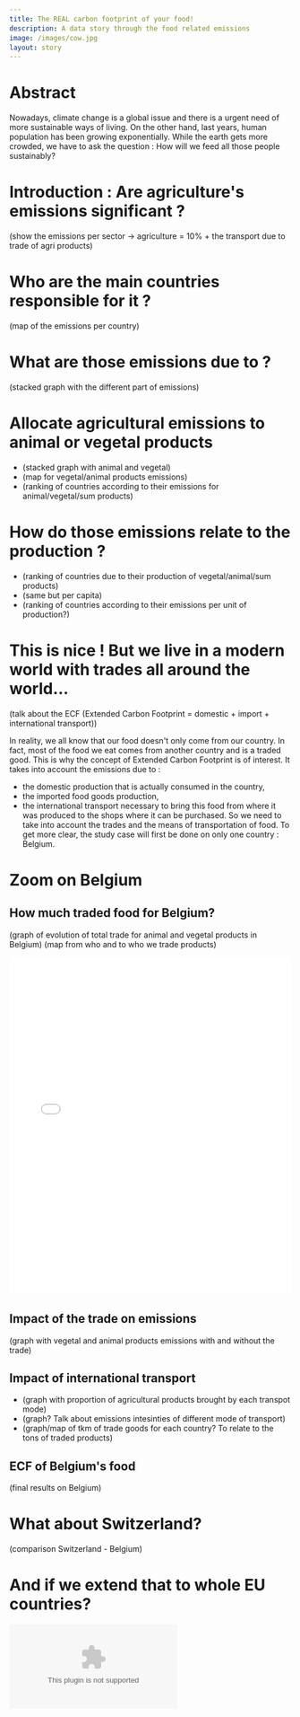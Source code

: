 ```yaml
---
title: The REAL carbon footprint of your food!
description: A data story through the food related emissions 
image: /images/cow.jpg
layout: story
---
```


# Abstract

Nowadays, climate change is a global issue and there is a urgent need of more sustainable ways of living. On the other hand, last years, human population has been growing exponentially. While the earth gets more crowded, we have to ask the question :
How will we feed all those people sustainably? 

# Introduction : Are agriculture's emissions significant ?
  
(show the emissions per sector -> agriculture = 10% + the transport due to trade of agri products)
  
# Who are the main countries responsible for it ?

(map of the emissions per country)

# What are those emissions due to ?

(stacked graph with the different part of emissions)

# Allocate agricultural emissions to animal or vegetal products

* (stacked graph with animal and vegetal)
* (map for vegetal/animal products emissions)
* (ranking of countries according to their emissions for animal/vegetal/sum products)

# How do those emissions relate to the production ?

* (ranking of countries due to their production of vegetal/animal/sum products)
* (same but per capita)
* (ranking of countries according to their emissions per unit of production?)

# This is nice ! But we live in a modern world with trades all around the world...

(talk about the ECF (Extended Carbon Footprint = domestic + import + international transport))

 In reality, we all know that our food doesn't only come from our country. In fact, most of the food we eat comes from another country and is a traded good. This is why the concept of Extended Carbon Footprint is of interest. It takes into account the emissions due to :
  * the domestic production that is actually consumed in the country,
  * the imported food goods production,
  * the international transport necessary to bring this food from where it was produced to the shops where it can be purchased.
 So we need to take into account the trades and the means of transportation of food. To get more clear, the study case will first be done on only one country : Belgium.
 
# Zoom on Belgium
## How much traded food for Belgium?

(graph of evolution of total trade for animal and vegetal products in Belgium)
(map from who and to who we trade products)

<iframe src="{{ site.baseurl }}/images/maps/trade_of_vegetal_product_for_belgium.html" frameborder="0" allowfullscreen="false" style='width:100%; height:600px' scrolling="no"></iframe>


## Impact of the trade on emissions

(graph with vegetal and animal products emissions with and without the trade)

## Impact of international transport

* (graph with proportion of agricultural products brought by each transpot mode)
* (graph? Talk about emissions intesinties of different mode of transport)
* (graph/map of tkm of trade goods for each country? To relate to the tons of traded products)

## ECF of Belgium's food

(final results on Belgium)

# What about Switzerland?

(comparison Switzerland - Belgium)

# And if we extend that to whole EU countries?



![Evolution of emission in the world by sector](/images/graphs/evolution_emissions_world.eps)


